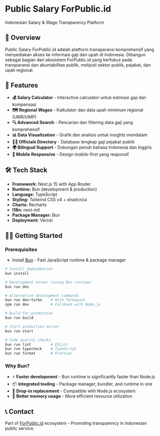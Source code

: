 # Public Salary ForPublic.id

Indonesian Salary & Wage Transparency Platform

## 🎯 Overview

Public Salary ForPublic.id adalah platform transparansi komprehensif yang menyediakan akses ke informasi gaji dan upah di Indonesia. Dibangun sebagai bagian dari ekosistem ForPublic.id yang berfokus pada transparansi dan akuntabilitas publik, meliputi sektor publik, pejabat, dan upah regional.

## 🚀 Features

- **💰 Salary Calculator** - Interactive calculator untuk estimasi gaji dan kompensasi
- **🗺️ Regional Wages** - Kalkulator dan data upah minimum regional (UMR/UMP)
- **🔍 Advanced Search** - Pencarian dan filtering data gaji yang komprehensif
- **📊 Data Visualization** - Grafik dan analisis untuk insights mendalam
- **👨‍💼 Officials Directory** - Database lengkap gaji pejabat publik
- **🌍 Bilingual Support** - Dukungan penuh bahasa Indonesia dan Inggris
- **📱 Mobile Responsive** - Design mobile-first yang responsif

## 🛠 Tech Stack

- **Framework:** Next.js 15 with App Router
- **Runtime:** Bun (development & production)
- **Language:** TypeScript
- **Styling:** Tailwind CSS v4 + shadcn/ui
- **Charts:** Recharts
- **I18n:** next-intl
- **Package Manager:** Bun
- **Deployment:** Vercel

## 🏃‍♂️ Getting Started

### Prerequisites
- Install [Bun](https://bun.sh) - Fast JavaScript runtime & package manager

```bash
# Install dependencies
bun install

# Development server (using Bun runtime)
bun run dev

# Alternative development commands
bun run dev:turbo    # With Turbopack
npm run dev          # Fallback with Node.js

# Build for production
bun run build

# Start production server
bun run start

# Code quality checks
bun run lint         # ESLint
bun run typecheck    # TypeScript
bun run format       # Prettier
```

### Why Bun?
- ⚡ **Faster development** - Bun runtime is significantly faster than Node.js
- 📦 **Integrated tooling** - Package manager, bundler, and runtime in one
- 🔄 **Drop-in replacement** - Compatible with Node.js ecosystem
- 💾 **Better memory usage** - More efficient resource utilization

## 📞 Contact

Part of [ForPublic.id](https://forpublic.id) ecosystem - Promoting transparency in Indonesian public service.
